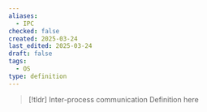 ```yaml
---
aliases:
  - IPC
checked: false
created: 2025-03-24
last_edited: 2025-03-24
draft: false
tags:
  - OS
type: definition
---
```

>[!tldr] Inter-process communication
>Definition here

